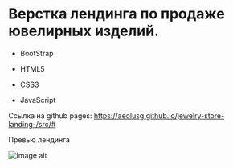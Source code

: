 

# Верстка лендинга по продаже ювелирных изделий.



- BootStrap

- HTML5
 
- CSS3

- JavaScript

Ссылка на github pages:
https://aeolusg.github.io/jewelry-store-landing-/src/#

Превью лендинга

![Image alt](https://github.com/AeolusG/jewelry-store-landing-/blob/main/src/images/prev.png)

